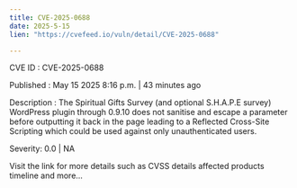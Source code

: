 ```yaml
---
title: CVE-2025-0688
date: 2025-5-15
lien: "https://cvefeed.io/vuln/detail/CVE-2025-0688"

---
```


CVE ID : CVE-2025-0688

Published :  May 15
2025
8:16 p.m. | 43 minutes ago

Description : The Spiritual Gifts Survey (and optional S.H.A.P.E survey) WordPress plugin through 0.9.10 does not sanitise and escape a parameter before outputting it back in the page
leading to a Reflected Cross-Site Scripting which could be used against only unauthenticated users.

Severity: 0.0 | NA

Visit the link for more details
such as CVSS details
affected products
timeline
and more...
